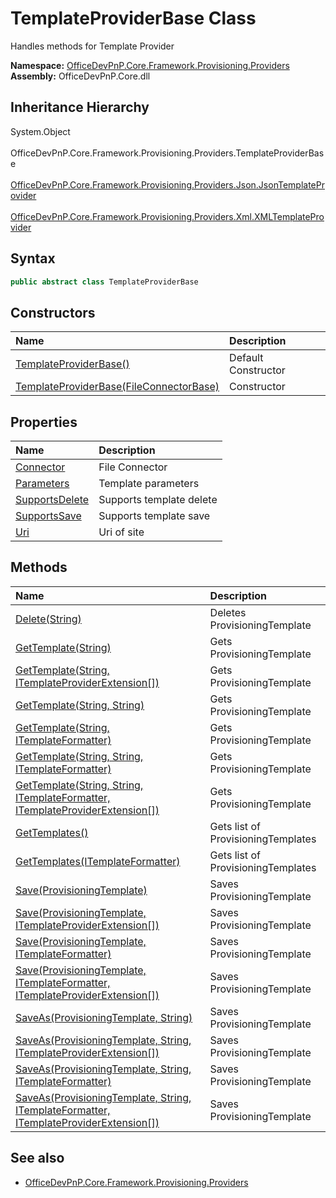 # TemplateProviderBase Class
 Handles methods for Template Provider   

**Namespace:** [OfficeDevPnP.Core.Framework.Provisioning.Providers](OfficeDevPnP.Core.Framework.Provisioning.Providers.md)  
**Assembly:** OfficeDevPnP.Core.dll  
## Inheritance Hierarchy
System.Object  
&ensp;OfficeDevPnP.Core.Framework.Provisioning.Providers.TemplateProviderBase  
&emsp;[OfficeDevPnP.Core.Framework.Provisioning.Providers.Json.JsonTemplateProvider](OfficeDevPnP.Core.Framework.Provisioning.Providers.Json.JsonTemplateProvider.md)  
&emsp;[OfficeDevPnP.Core.Framework.Provisioning.Providers.Xml.XMLTemplateProvider](OfficeDevPnP.Core.Framework.Provisioning.Providers.Xml.XMLTemplateProvider.md)  
## Syntax
```C#
public abstract class TemplateProviderBase
```
## Constructors
|**Name**|**Description**|
|:-----|:-----|
| [TemplateProviderBase()](OfficeDevPnP.Core.Framework.Provisioning.Providers.TemplateProviderBase.ctor1.md) | Default Constructor 
| [TemplateProviderBase(FileConnectorBase)](OfficeDevPnP.Core.Framework.Provisioning.Providers.TemplateProviderBase.ctor2.md) | Constructor 
## Properties
|**Name**|**Description**|
|:-----|:-----|
| [Connector](OfficeDevPnP.Core.Framework.Provisioning.Providers.TemplateProviderBase.Connector.md) | File Connector
| [Parameters](OfficeDevPnP.Core.Framework.Provisioning.Providers.TemplateProviderBase.Parameters.md) | Template parameters
| [SupportsDelete](OfficeDevPnP.Core.Framework.Provisioning.Providers.TemplateProviderBase.SupportsDelete.md) | Supports template delete
| [SupportsSave](OfficeDevPnP.Core.Framework.Provisioning.Providers.TemplateProviderBase.SupportsSave.md) | Supports template save
| [Uri](OfficeDevPnP.Core.Framework.Provisioning.Providers.TemplateProviderBase.Uri.md) | Uri of site
## Methods
|**Name**|**Description**|
|:-----|:-----|
| [Delete(String)](OfficeDevPnP.Core.Framework.Provisioning.Providers.TemplateProviderBase.cf3d39fd.md) | Deletes ProvisioningTemplate
| [GetTemplate(String)](OfficeDevPnP.Core.Framework.Provisioning.Providers.TemplateProviderBase.63314bcb.md) | Gets ProvisioningTemplate
| [GetTemplate(String, ITemplateProviderExtension[])](OfficeDevPnP.Core.Framework.Provisioning.Providers.TemplateProviderBase.87e64e45.md) | Gets ProvisioningTemplate
| [GetTemplate(String, String)](OfficeDevPnP.Core.Framework.Provisioning.Providers.TemplateProviderBase.787ac00e.md) | Gets ProvisioningTemplate
| [GetTemplate(String, ITemplateFormatter)](OfficeDevPnP.Core.Framework.Provisioning.Providers.TemplateProviderBase.5ab3afb3.md) | Gets ProvisioningTemplate
| [GetTemplate(String, String, ITemplateFormatter)](OfficeDevPnP.Core.Framework.Provisioning.Providers.TemplateProviderBase.250dcb85.md) | Gets ProvisioningTemplate
| [GetTemplate(String, String, ITemplateFormatter, ITemplateProviderExtension[])](OfficeDevPnP.Core.Framework.Provisioning.Providers.TemplateProviderBase.cc9b66fa.md) | Gets ProvisioningTemplate
| [GetTemplates()](OfficeDevPnP.Core.Framework.Provisioning.Providers.TemplateProviderBase.637e3e6b.md) | Gets list of ProvisioningTemplates
| [GetTemplates(ITemplateFormatter)](OfficeDevPnP.Core.Framework.Provisioning.Providers.TemplateProviderBase.57d85359.md) | Gets list of ProvisioningTemplates
| [Save(ProvisioningTemplate)](OfficeDevPnP.Core.Framework.Provisioning.Providers.TemplateProviderBase.da61c130.md) | Saves ProvisioningTemplate
| [Save(ProvisioningTemplate, ITemplateProviderExtension[])](OfficeDevPnP.Core.Framework.Provisioning.Providers.TemplateProviderBase.1c9d227e.md) | Saves ProvisioningTemplate
| [Save(ProvisioningTemplate, ITemplateFormatter)](OfficeDevPnP.Core.Framework.Provisioning.Providers.TemplateProviderBase.36e39e3.md) | Saves ProvisioningTemplate
| [Save(ProvisioningTemplate, ITemplateFormatter, ITemplateProviderExtension[])](OfficeDevPnP.Core.Framework.Provisioning.Providers.TemplateProviderBase.575209b6.md) | Saves ProvisioningTemplate
| [SaveAs(ProvisioningTemplate, String)](OfficeDevPnP.Core.Framework.Provisioning.Providers.TemplateProviderBase.c088c3c5.md) | Saves ProvisioningTemplate
| [SaveAs(ProvisioningTemplate, String, ITemplateProviderExtension[])](OfficeDevPnP.Core.Framework.Provisioning.Providers.TemplateProviderBase.3b2e8cc2.md) | Saves ProvisioningTemplate
| [SaveAs(ProvisioningTemplate, String, ITemplateFormatter)](OfficeDevPnP.Core.Framework.Provisioning.Providers.TemplateProviderBase.3ae34207.md) | Saves ProvisioningTemplate
| [SaveAs(ProvisioningTemplate, String, ITemplateFormatter, ITemplateProviderExtension[])](OfficeDevPnP.Core.Framework.Provisioning.Providers.TemplateProviderBase.c9910f96.md) | Saves ProvisioningTemplate
## See also
- [OfficeDevPnP.Core.Framework.Provisioning.Providers](OfficeDevPnP.Core.Framework.Provisioning.Providers.md)
